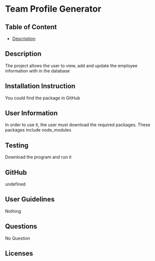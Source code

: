 # Team Profile Generator

## Table of Content
* [Description](#description)

## Description
The project allows the user to view, add and update the employee information with in the database
## Installation Instruction
You could find the package in GitHub
## User Information
In order to use it, the user must download the required packages. These packages include node_modules
## Testing
Download the program and run it
## GitHub
undefined
## User Guidelines
Nothing
## Questions
No Question
## Licenses

